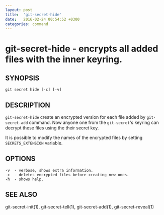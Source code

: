 ```yaml
---
layout: post
title:  'git-secret-hide'
date:   2016-02-24 00:54:52 +0300
categories: command
---
```

git-secret-hide - encrypts all added files with the inner keyring.
==================================================================

## SYNOPSIS

    git secret hide [-c] [-v]


## DESCRIPTION
`git-secret-hide` create an encrypted version for each file added by `git-secret-add` command. Now anyone one from the `git-secret`'s keyring can decrypt these files using the their secret key.

It is possible to modify the names of the encrypted files by setting `SECRETS_EXTENSION` variable.


## OPTIONS

    -v  - verbose, shows extra information.
    -c  - deletes encrypted files before creating new ones.
    -h  - shows help.


## SEE ALSO

git-secret-init(1), git-secret-tell(1), git-secret-add(1), git-secret-reveal(1)
